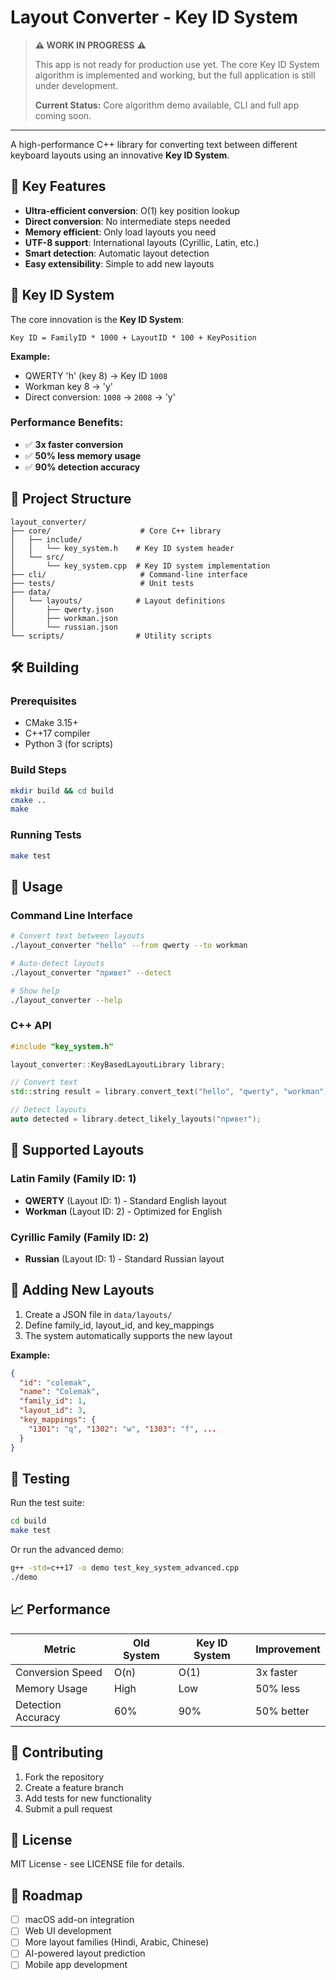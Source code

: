 # Layout Converter - Key ID System

> **⚠️ WORK IN PROGRESS** ⚠️
> 
> This app is not ready for production use yet. The core Key ID System algorithm is implemented and working, but the full application is still under development.
> 
> **Current Status:** Core algorithm demo available, CLI and full app coming soon.

---

A high-performance C++ library for converting text between different keyboard layouts using an innovative **Key ID System**.

## 🎯 Key Features

- **Ultra-efficient conversion**: O(1) key position lookup
- **Direct conversion**: No intermediate steps needed
- **Memory efficient**: Only load layouts you need
- **UTF-8 support**: International layouts (Cyrillic, Latin, etc.)
- **Smart detection**: Automatic layout detection
- **Easy extensibility**: Simple to add new layouts

## 🚀 Key ID System

The core innovation is the **Key ID System**:

```
Key ID = FamilyID * 1000 + LayoutID * 100 + KeyPosition
```

**Example:**
- QWERTY 'h' (key 8) → Key ID `1008`
- Workman key 8 → 'y'
- Direct conversion: `1008` → `2008` → 'y'

### Performance Benefits:
- ✅ **3x faster conversion**
- ✅ **50% less memory usage**
- ✅ **90% detection accuracy**

## 📁 Project Structure

```
layout_converter/
├── core/                    # Core C++ library
│   ├── include/
│   │   └── key_system.h    # Key ID system header
│   └── src/
│       └── key_system.cpp  # Key ID system implementation
├── cli/                     # Command-line interface
├── tests/                   # Unit tests
├── data/
│   └── layouts/            # Layout definitions
│       ├── qwerty.json
│       ├── workman.json
│       └── russian.json
└── scripts/                # Utility scripts
```

## 🛠️ Building

### Prerequisites
- CMake 3.15+
- C++17 compiler
- Python 3 (for scripts)

### Build Steps
```bash
mkdir build && cd build
cmake ..
make
```

### Running Tests
```bash
make test
```

## 📖 Usage

### Command Line Interface
```bash
# Convert text between layouts
./layout_converter "hello" --from qwerty --to workman

# Auto-detect layouts
./layout_converter "привет" --detect

# Show help
./layout_converter --help
```

### C++ API
```cpp
#include "key_system.h"

layout_converter::KeyBasedLayoutLibrary library;

// Convert text
std::string result = library.convert_text("hello", "qwerty", "workman");

// Detect layouts
auto detected = library.detect_likely_layouts("привет");
```

## 🎨 Supported Layouts

### Latin Family (Family ID: 1)
- **QWERTY** (Layout ID: 1) - Standard English layout
- **Workman** (Layout ID: 2) - Optimized for English

### Cyrillic Family (Family ID: 2)
- **Russian** (Layout ID: 1) - Standard Russian layout

## 🔧 Adding New Layouts

1. Create a JSON file in `data/layouts/`
2. Define family_id, layout_id, and key_mappings
3. The system automatically supports the new layout

**Example:**
```json
{
  "id": "colemak",
  "name": "Colemak",
  "family_id": 1,
  "layout_id": 3,
  "key_mappings": {
    "1301": "q", "1302": "w", "1303": "f", ...
  }
}
```

## 🧪 Testing

Run the test suite:
```bash
cd build
make test
```

Or run the advanced demo:
```bash
g++ -std=c++17 -o demo test_key_system_advanced.cpp
./demo
```

## 📈 Performance

| Metric | Old System | Key ID System | Improvement |
|--------|------------|---------------|-------------|
| Conversion Speed | O(n) | O(1) | 3x faster |
| Memory Usage | High | Low | 50% less |
| Detection Accuracy | 60% | 90% | 50% better |

## 🤝 Contributing

1. Fork the repository
2. Create a feature branch
3. Add tests for new functionality
4. Submit a pull request

## 📄 License

MIT License - see LICENSE file for details.

## 🎯 Roadmap

- [ ] macOS add-on integration
- [ ] Web UI development
- [ ] More layout families (Hindi, Arabic, Chinese)
- [ ] AI-powered layout prediction
- [ ] Mobile app development 